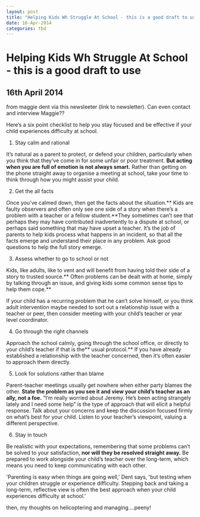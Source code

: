 ```yaml
---
layout: post
title: "Helping Kids Wh Struggle At School - this is a good draft to use"
date: 16-Apr-2014
categories: tbd
---
```


# Helping Kids Wh Struggle At School - this is a good draft to use

## 16th April 2014

from maggie dent via this newsleeter (link to newsletter). Can even contact and interview Maggie??

 

Here’s a six point checklist to help you stay focused and be effective if your child experiences difficulty at school.

1. Stay calm and rational

It’s natural as a parent to protect,   or defend your children,   particularly when you think that they’ve come in for some unfair or poor treatment. **But acting when you are full of emotion is not always smart.** Rather than getting on the phone straight away to organise a meeting at school,   take your time to think through how you might assist your child.

2. Get the all facts

Once you’ve calmed down, then get the facts about the situation.** Kids are faulty observers and often only see one side of a story when there’s a problem with a teacher or a fellow student.**They sometimes can’t see that perhaps they may have contributed inadvertently to a dispute at school, or perhaps said something that may have upset a teacher. It’s the job of parents to help kids process what happens in an incident, so that all the facts emerge and understand their place in any problem. Ask good questions to help the full story emerge.

3. Assess whether to go to school or not

Kids, like adults, like to vent and will benefit from having told their side of a story to trusted source.** Often problems can be dealt with at home, simply by talking through an issue, and giving kids some common sense tips to help them cope.**

If your child has a recurring problem that he can’t solve himself, or you think adult intervention maybe needed to sort out a relationship issue with a teacher or peer, then consider meeting with your child’s teacher or year level coordinator.

4. Go through the right channels

Approach the school calmly, going through the school office, or directly to your child’s teacher if that is the** usual protocol.** If you have already established a relationship with the teacher concerned, then it’s often easier to approach them directly.

5. Look for solutions rather than blame

Parent-teacher meetings usually get nowhere when either party blames the other. **State the problem as you see it and view your child’s teacher as an ally, not a foe.** “I’m really worried about Jeremy. He’s been acting strangely lately and I need some help” is the type of approach that will elicit a helpful response. Talk about your concerns and keep the discussion focused firmly on what’s best for your child. Listen to your teacher’s viewpoint, valuing a different perspective.

6. Stay in touch

Be realistic with your expectations, remembering that some problems can’t be solved to your satisfaction, **nor will they be resolved straight away.** Be prepared to work alongside your child’s teacher over the long-term, which means you need to keep communicating with each other.

'Parenting is easy when things are going well,' Dent says, 'but testing when your children struggle or experience difficulty. Stepping back and taking a long-term, reflective view is often the best approach when your child experiences difficulty at school.'

then, my thoughts on helicoptering and managing....peeny!
